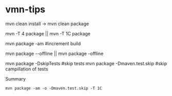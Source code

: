 # vmn-tips

mvn clean install -> mvn clean package

mvn -T 4 package || mvn -T 1C package

mvn package -am    #increment build

mvn package --offline || mvn package -offline

mvn package -DskipTests			#skip tests
mvn package -Dmaven.test.skip	#skip campillation of tests


Summary

	mvn package -am -o -Dmaven.test.skip -T 1C